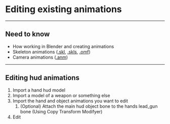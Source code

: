 # Editing existing animations

___

## Need to know

- How working in Blender and creating animations
- Skeleton animations ([.skl](../../reference/main-folders-and-files/file-formats/animations/skl-skls.md), [.skls](../../reference/main-folders-and-files/file-formats/animations/skl-skls.md), [.omf](../../reference/main-folders-and-files/file-formats/animations/omf.md))
- Camera animations ([.anm](../../reference/main-folders-and-files/file-formats/animations/anm.md))

___

## Editing hud animations

1. Import a hand hud model
2. Import a model of a weapon or something else
3. Import the hand and object animations you want to edit
   1. (Optional) Attach the main hud object bone to the hands lead_gun bone (Using Copy Transform Modifyer)
4. Edit
